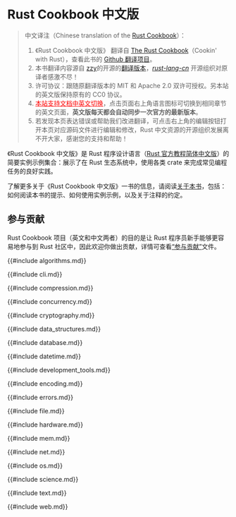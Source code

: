 # Rust Cookbook 中文版

> 中文译注（Chinese translation of the [Rust Cookbook][rust-cookbook]）：
>
> 1. 《Rust Cookbook 中文版》 翻译自 [The Rust Cookbook][rust-cookbook]（Cookin' with Rust），查看此书的 [Github 翻译项目][cookbook-cn]。
> 2. 本书翻译内容源自 [zzy]的开源的[翻译版本][zzy-rust-cookbook]，[*rust-lang-cn*][rust-lang-cn] 开源组织对原译者感激不尽！
> 3. 许可协议：跟随原翻译版本的 MIT 和 Apache 2.0 双许可授权。另本站的英文版保持原有的 CC0 协议。
> 4. <a href="https://rustwiki.org/zh-CN/rust-cookbook" style="color:red;">本站支持文档中英文切换</a>，点击页面右上角语言图标可切换到相同章节的英文页面，**英文版每天都会自动同步一次官方的最新版本**。
> 5. 若发现本页表达错误或帮助我们改进翻译，可点击右上角的编辑按钮打开本页对应源码文件进行编辑和修改，Rust 中文资源的开源组织发展离不开大家，感谢您的支持和帮助！

[rust-cookbook]: https://rust-lang-nursery.github.io/rust-cookbook/
[cookbook-cn]: https://github.com/rust-lang-cn/rust-cookbook-cn
[zzy]: https://github.com/zzy
[zzy-rust-cookbook]: https://github.com/zzy/rust-cookbook-zh-cn
[rust-lang-cn]: https://github.com/rust-lang-cn

《Rust Cookbook 中文版》是 Rust 程序设计语言（[Rust 官方教程简体中文版](https://rustwiki.org/zh-CN/book)）的简要实例示例集合：展示了在 Rust 生态系统中，使用各类 crate 来完成常见编程任务的良好实践。

了解更多关于《Rust Cookbook 中文版》一书的信息，请阅读[关于本书](about.md)，包括：如何阅读本书的提示、如何使用实例示例，以及关于注释的约定。

## 参与贡献

Rust Cookbook 项目（英文和中文两者）的目的是让 Rust 程序员新手能够更容易地参与到 Rust 社区中，因此欢迎你做出贡献，详情可查看[“参与贡献”][CONTRIBUTING.md]文件。

[CONTRIBUTING.md]: https://github.com/rust-lang-nursery/rust-cookbook/blob/master/CONTRIBUTING.md

{{#include algorithms.md}}

{{#include cli.md}}

{{#include compression.md}}

{{#include concurrency.md}}

{{#include cryptography.md}}

{{#include data_structures.md}}

{{#include database.md}}

{{#include datetime.md}}

{{#include development_tools.md}}

{{#include encoding.md}}

{{#include errors.md}}

{{#include file.md}}

{{#include hardware.md}}

{{#include mem.md}}

{{#include net.md}}

{{#include os.md}}

{{#include science.md}}

{{#include text.md}}

{{#include web.md}}
